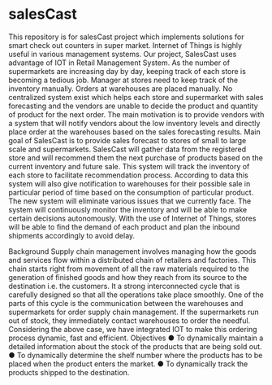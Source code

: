 # salesCast
This repository is for salesCast project which implements solutions for smart check out counters in super market.
Internet of Things is highly useful in various management systems. Our project,
SalesCast uses advantage of IOT in Retail Management System. As the number of
supermarkets are increasing day by day, keeping track of each store is becoming a
tedious job. Manager at stores need to keep track of the inventory manually. Orders at
warehouses are placed manually. No centralized system exist which helps each store
and supermarket with sales forecasting and the vendors are unable to decide the
product and quantity of product for the next order. The main motivation is to provide
vendors with a system that will notify vendors about the low inventory levels and directly
place order at the warehouses based on the sales forecasting results.
Main goal of SalesCast is to provide sales forecast to stores of small to large scale and
supermarkets. SalesCast will gather data from the registered store and will recommend
them the next purchase of products based on the current inventory and future sale. This
system will track the inventory of each store to facilitate recommendation process.
According to data this system will also give notification to warehouses for their possible
sale in particular period of time based on the consumption of particular product.
The new system will eliminate various issues that we currently face. The system will
continuously monitor the inventory and will be able to make certain decisions
autonomously. With the use of Internet of Things, stores will be able to find the demand
of each product and plan the inbound shipments accordingly to avoid delay.

 Background
Supply chain management involves managing how the goods and services flow within a
distributed chain of retailers and factories. This chain starts right from movement of all
the raw materials required to the generation of finished goods and how they reach from
its source to the destination i.e. the customers. It a strong interconnected cycle that is
carefully designed so that all the operations take place smoothly.
One of the parts of this cycle is the communication between the warehouses and
supermarkets for order supply chain management. If the supermarkets run out of stock,
they immediately contact warehouses to order the needful. Considering the above case,
we have integrated IOT to make this ordering process dynamic, fast and efficient.
 Objectives
● To dynamically maintain a detailed information about the stock of the products
that are being sold out.
● To dynamically determine the shelf number where the products has to be placed
when the product enters the market.
● To dynamically track the products shipped to the destination.
